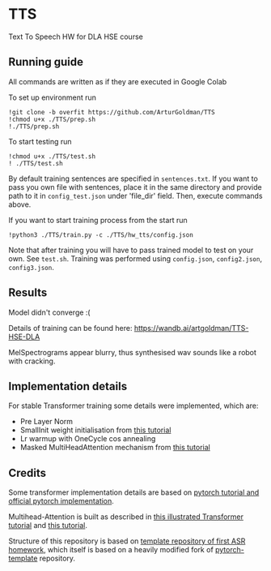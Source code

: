 # TTS
Text To Speech HW for DLA HSE course

## Running guide

All commands are written as if they are executed in Google Colab

To set up environment run
```
!git clone -b overfit https://github.com/ArturGoldman/TTS
!chmod u+x ./TTS/prep.sh
!./TTS/prep.sh
```

To start testing run
```
!chmod u+x ./TTS/test.sh
! ./TTS/test.sh
```

By default training sentences are specified in `sentences.txt`. If you want to pass you own file with sentences,
place it in the same directory and provide path to it in `config_test.json` under 'file_dir' field. Then, execute commands above.

If you want to start training process from the start run
```
!python3 ./TTS/train.py -c ./TTS/hw_tts/config.json
```
Note that after training you will have to pass trained model to test on your own. See `test.sh`. Training was performed using `config.json`, `config2.json`, `config3.json`.

## Results
Model didn't converge :(

Details of training can be found here: https://wandb.ai/artgoldman/TTS-HSE-DLA

MelSpectrograms appear blurry, thus synthesised wav sounds like a robot with cracking.

## Implementation details
For stable Transformer training some details were implemented, which are:
- Pre Layer Norm
- SmallInit weight initialisation from [this tutorial](https://tnq177.github.io/data/transformers_without_tears.pdf)
- Lr warmup with OneCycle cos annealing
- Masked MultiHeadAttention mechanism from [this tutorial](https://uvadlc-notebooks.readthedocs.io/en/latest/tutorial_notebooks/tutorial6/Transformers_and_MHAttention.html)

## Credits
Some transformer implementation details are based on 
[pytorch tutorial and official pytorch implementation](https://pytorch.org/tutorials/beginner/translation_transformer.html).

Multihead-Attention is built as described in [this illustrated Transformer tutorial](https://jalammar.github.io/illustrated-transformer/) and 
[this tutorial](https://uvadlc-notebooks.readthedocs.io/en/latest/tutorial_notebooks/tutorial6/Transformers_and_MHAttention.html).

Structure of this repository is based on [template repository of first ASR homework](https://github.com/WrathOfGrapes/asr_project_template),
which itself is based on a heavily modified fork
of [pytorch-template](https://github.com/victoresque/pytorch-template) repository.
